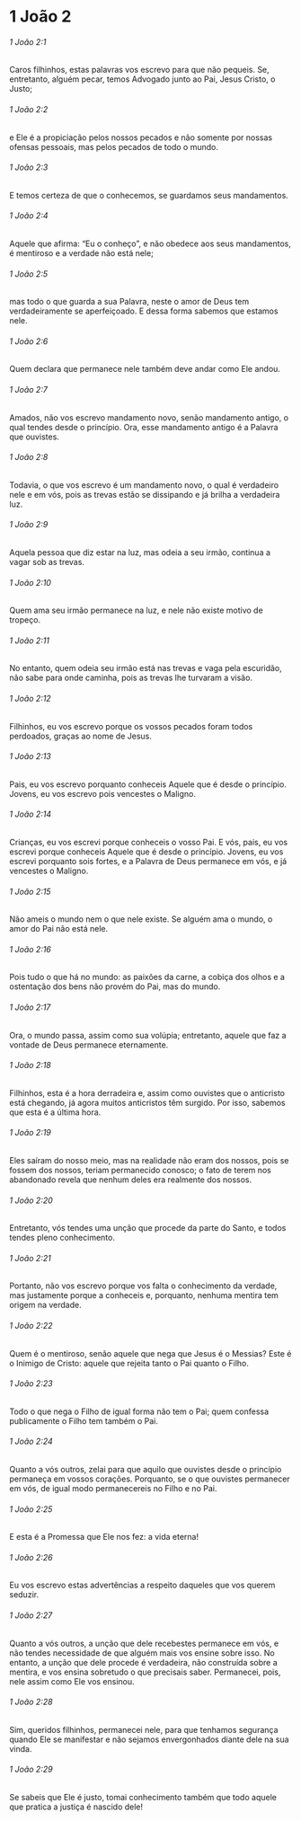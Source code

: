 # 1 João 2

###### 1 João 2:1

Caros filhinhos, estas palavras vos escrevo para que não pequeis. Se, entretanto, alguém pecar, temos Advogado junto ao Pai, Jesus Cristo, o Justo;

###### 1 João 2:2

e Ele é a propiciação pelos nossos pecados e não somente por nossas ofensas pessoais, mas pelos pecados de todo o mundo.

###### 1 João 2:3

E temos certeza de que o conhecemos, se guardamos seus mandamentos.

###### 1 João 2:4

Aquele que afirma: “Eu o conheço”, e não obedece aos seus mandamentos, é mentiroso e a verdade não está nele;

###### 1 João 2:5

mas todo o que guarda a sua Palavra, neste o amor de Deus tem verdadeiramente se aperfeiçoado. E dessa forma sabemos que estamos nele.

###### 1 João 2:6

Quem declara que permanece nele também deve andar como Ele andou.

###### 1 João 2:7

Amados, não vos escrevo mandamento novo, senão mandamento antigo, o qual tendes desde o princípio. Ora, esse mandamento antigo é a Palavra que ouvistes.

###### 1 João 2:8

Todavia, o que vos escrevo é um mandamento novo, o qual é verdadeiro nele e em vós, pois as trevas estão se dissipando e já brilha a verdadeira luz.

###### 1 João 2:9

Aquela pessoa que diz estar na luz, mas odeia a seu irmão, continua a vagar sob as trevas.

###### 1 João 2:10

Quem ama seu irmão permanece na luz, e nele não existe motivo de tropeço.

###### 1 João 2:11

No entanto, quem odeia seu irmão está nas trevas e vaga pela escuridão, não sabe para onde caminha, pois as trevas lhe turvaram a visão.

###### 1 João 2:12

Filhinhos, eu vos escrevo porque os vossos pecados foram todos perdoados, graças ao nome de Jesus.

###### 1 João 2:13

Pais, eu vos escrevo porquanto conheceis Aquele que é desde o princípio. Jovens, eu vos escrevo pois vencestes o Maligno.

###### 1 João 2:14

Crianças, eu vos escrevi porque conheceis o vosso Pai. E vós, pais, eu vos escrevi porque conheceis Aquele que é desde o princípio. Jovens, eu vos escrevi porquanto sois fortes, e a Palavra de Deus permanece em vós, e já vencestes o Maligno.

###### 1 João 2:15

Não ameis o mundo nem o que nele existe. Se alguém ama o mundo, o amor do Pai não está nele.

###### 1 João 2:16

Pois tudo o que há no mundo: as paixões da carne, a cobiça dos olhos e a ostentação dos bens não provém do Pai, mas do mundo.

###### 1 João 2:17

Ora, o mundo passa, assim como sua volúpia; entretanto, aquele que faz a vontade de Deus permanece eternamente.

###### 1 João 2:18

Filhinhos, esta é a hora derradeira e, assim como ouvistes que o anticristo está chegando, já agora muitos anticristos têm surgido. Por isso, sabemos que esta é a última hora.

###### 1 João 2:19

Eles saíram do nosso meio, mas na realidade não eram dos nossos, pois se fossem dos nossos, teriam permanecido conosco; o fato de terem nos abandonado revela que nenhum deles era realmente dos nossos.

###### 1 João 2:20

Entretanto, vós tendes uma unção que procede da parte do Santo, e todos tendes pleno conhecimento.

###### 1 João 2:21

Portanto, não vos escrevo porque vos falta o conhecimento da verdade, mas justamente porque a conheceis e, porquanto, nenhuma mentira tem origem na verdade.

###### 1 João 2:22

Quem é o mentiroso, senão aquele que nega que Jesus é o Messias? Este é o Inimigo de Cristo: aquele que rejeita tanto o Pai quanto o Filho.

###### 1 João 2:23

Todo o que nega o Filho de igual forma não tem o Pai; quem confessa publicamente o Filho tem também o Pai.

###### 1 João 2:24

Quanto a vós outros, zelai para que aquilo que ouvistes desde o princípio permaneça em vossos corações. Porquanto, se o que ouvistes permanecer em vós, de igual modo permanecereis no Filho e no Pai.

###### 1 João 2:25

E esta é a Promessa que Ele nos fez: a vida eterna!

###### 1 João 2:26

Eu vos escrevo estas advertências a respeito daqueles que vos querem seduzir.

###### 1 João 2:27

Quanto a vós outros, a unção que dele recebestes permanece em vós, e não tendes necessidade de que alguém mais vos ensine sobre isso. No entanto, a unção que dele procede é verdadeira, não construída sobre a mentira, e vos ensina sobretudo o que precisais saber. Permanecei, pois, nele assim como Ele vos ensinou.

###### 1 João 2:28

Sim, queridos filhinhos, permanecei nele, para que tenhamos segurança quando Ele se manifestar e não sejamos envergonhados diante dele na sua vinda.

###### 1 João 2:29

Se sabeis que Ele é justo, tomai conhecimento também que todo aquele que pratica a justiça é nascido dele!

